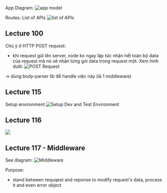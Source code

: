 App Diagram:
![app model](https://i.imgur.com/MXDkeXd.png)

Routes:
List of APIs
![list of APIs](https://i.imgur.com/gfmk4MG.png)

## Lecture 100
Chú ý ở HTTP POST request:
  - khi request gửi lên server, node ko ngay lập tức nhận hết toàn bộ data của request mà nó sẽ nhận từng gói data trong request một. Xem hình dưới:
  ![POST Request](https://i.imgur.com/EdAjSRZ.png)

-> dùng body-parser lib để handle việc này (là 1 middleware)

## Lecture 115
Setup environment
![Setup Dev and Test Environment](https://i.imgur.com/FX54hMZ.png)

## Lecture 116
![](https://i.imgur.com/KWOb5xM.png)

## Lecture 117 - Middleware
See diagram:
![Middleware](https://i.imgur.com/ZBLHn60.png)

Purpose:
- stand between requqest and reponse to modify request's data, process it and even error object